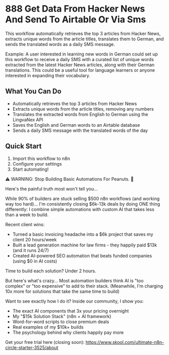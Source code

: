 # 888 Get Data From Hacker News And Send To Airtable Or Via Sms

This workflow automatically retrieves the top 3 articles from Hacker News, extracts unique words from the article titles, translates them to German, and sends the translated words as a daily SMS message.

Example: A user interested in learning new words in German could set up this workflow to receive a daily SMS with a curated list of unique words extracted from the latest Hacker News articles, along with their German translations. This could be a useful tool for language learners or anyone interested in expanding their vocabulary.

## What You Can Do
- Automatically retrieves the top 3 articles from Hacker News
- Extracts unique words from the article titles, removing any numbers
- Translates the extracted words from English to German using the LingvaNex API
- Saves the English and German words to an Airtable database
- Sends a daily SMS message with the translated words of the day

## Quick Start
1. Import this workflow to n8n
2. Configure your settings
3. Start automating!

⚠️ WARNING: Stop Building Basic Automations For Peanuts. 🚫

Here's the painful truth most won't tell you...

While 90% of builders are stuck selling $500 n8n workflows (and working way too hard)...
I'm consistently closing $6k-13k deals by doing ONE thing differently:
I combine simple automations with custom AI that takes less than a week to build.

Recent client wins:
* Turned a basic invoicing headache into a $6k project that saves my client 20 hours/week
* Built a lead generation machine for law firms - they happily paid $13k (and it runs 24/7)
* Created AI-powered SEO automation that beats funded companies (using $0 in AI costs)

Time to build each solution? Under 2 hours.

But here's what's crazy...
Most automation builders think AI is "too complex" or "too expensive" to add to their stack.
(Meanwhile, I'm charging 10x more for solutions that take the same time to build)

Want to see exactly how I do it?
Inside our community, I show you:
* The exact AI components that 3x your pricing overnight
* My "$15k Solution Stack" (n8n + AI framework)
* Word-for-word scripts to close premium deals
* Real examples of my $10k+ builds
* The psychology behind why clients happily pay more

Get your free trial here (closing soon): https://www.skool.com/ultimate-n8n-circle-starter-3525/about
